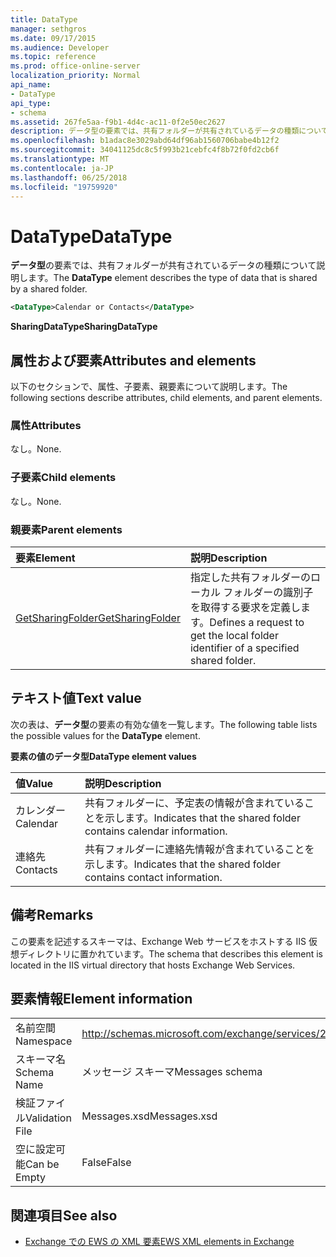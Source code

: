 ```yaml
---
title: DataType
manager: sethgros
ms.date: 09/17/2015
ms.audience: Developer
ms.topic: reference
ms.prod: office-online-server
localization_priority: Normal
api_name:
- DataType
api_type:
- schema
ms.assetid: 267fe5aa-f9b1-4d4c-ac11-0f2e50ec2627
description: データ型の要素では、共有フォルダーが共有されているデータの種類について説明します。
ms.openlocfilehash: b1adac8e3029abd64df96ab1560706babe4b12f2
ms.sourcegitcommit: 34041125dc8c5f993b21cebfc4f8b72f0fd2cb6f
ms.translationtype: MT
ms.contentlocale: ja-JP
ms.lasthandoff: 06/25/2018
ms.locfileid: "19759920"
---
```

# <a name="datatype"></a><span data-ttu-id="b4d5a-103">DataType</span><span class="sxs-lookup"><span data-stu-id="b4d5a-103">DataType</span></span>

<span data-ttu-id="b4d5a-104">**データ型**の要素では、共有フォルダーが共有されているデータの種類について説明します。</span><span class="sxs-lookup"><span data-stu-id="b4d5a-104">The **DataType** element describes the type of data that is shared by a shared folder.</span></span> 
  
```xml
<DataType>Calendar or Contacts</DataType>
```

<span data-ttu-id="b4d5a-105">**SharingDataType**</span><span class="sxs-lookup"><span data-stu-id="b4d5a-105">**SharingDataType**</span></span>

## <a name="attributes-and-elements"></a><span data-ttu-id="b4d5a-106">属性および要素</span><span class="sxs-lookup"><span data-stu-id="b4d5a-106">Attributes and elements</span></span>

<span data-ttu-id="b4d5a-107">以下のセクションで、属性、子要素、親要素について説明します。</span><span class="sxs-lookup"><span data-stu-id="b4d5a-107">The following sections describe attributes, child elements, and parent elements.</span></span>
  
### <a name="attributes"></a><span data-ttu-id="b4d5a-108">属性</span><span class="sxs-lookup"><span data-stu-id="b4d5a-108">Attributes</span></span>

<span data-ttu-id="b4d5a-109">なし。</span><span class="sxs-lookup"><span data-stu-id="b4d5a-109">None.</span></span>
  
### <a name="child-elements"></a><span data-ttu-id="b4d5a-110">子要素</span><span class="sxs-lookup"><span data-stu-id="b4d5a-110">Child elements</span></span>

<span data-ttu-id="b4d5a-111">なし。</span><span class="sxs-lookup"><span data-stu-id="b4d5a-111">None.</span></span>
  
### <a name="parent-elements"></a><span data-ttu-id="b4d5a-112">親要素</span><span class="sxs-lookup"><span data-stu-id="b4d5a-112">Parent elements</span></span>

|<span data-ttu-id="b4d5a-113">**要素**</span><span class="sxs-lookup"><span data-stu-id="b4d5a-113">**Element**</span></span>|<span data-ttu-id="b4d5a-114">**説明**</span><span class="sxs-lookup"><span data-stu-id="b4d5a-114">**Description**</span></span>|
|:-----|:-----|
|[<span data-ttu-id="b4d5a-115">GetSharingFolder</span><span class="sxs-lookup"><span data-stu-id="b4d5a-115">GetSharingFolder</span></span>](getsharingfolder.md) <br/> |<span data-ttu-id="b4d5a-116">指定した共有フォルダーのローカル フォルダーの識別子を取得する要求を定義します。</span><span class="sxs-lookup"><span data-stu-id="b4d5a-116">Defines a request to get the local folder identifier of a specified shared folder.</span></span>  <br/> |
   
## <a name="text-value"></a><span data-ttu-id="b4d5a-117">テキスト値</span><span class="sxs-lookup"><span data-stu-id="b4d5a-117">Text value</span></span>

<span data-ttu-id="b4d5a-118">次の表は、**データ型**の要素の有効な値を一覧します。</span><span class="sxs-lookup"><span data-stu-id="b4d5a-118">The following table lists the possible values for the **DataType** element.</span></span> 
  
<span data-ttu-id="b4d5a-119">**要素の値のデータ型**</span><span class="sxs-lookup"><span data-stu-id="b4d5a-119">**DataType element values**</span></span>

|<span data-ttu-id="b4d5a-120">**値**</span><span class="sxs-lookup"><span data-stu-id="b4d5a-120">**Value**</span></span>|<span data-ttu-id="b4d5a-121">**説明**</span><span class="sxs-lookup"><span data-stu-id="b4d5a-121">**Description**</span></span>|
|:-----|:-----|
|<span data-ttu-id="b4d5a-122">カレンダー</span><span class="sxs-lookup"><span data-stu-id="b4d5a-122">Calendar</span></span>  <br/> |<span data-ttu-id="b4d5a-123">共有フォルダーに、予定表の情報が含まれていることを示します。</span><span class="sxs-lookup"><span data-stu-id="b4d5a-123">Indicates that the shared folder contains calendar information.</span></span>  <br/> |
|<span data-ttu-id="b4d5a-124">連絡先</span><span class="sxs-lookup"><span data-stu-id="b4d5a-124">Contacts</span></span>  <br/> |<span data-ttu-id="b4d5a-125">共有フォルダーに連絡先情報が含まれていることを示します。</span><span class="sxs-lookup"><span data-stu-id="b4d5a-125">Indicates that the shared folder contains contact information.</span></span>  <br/> |
   
## <a name="remarks"></a><span data-ttu-id="b4d5a-126">備考</span><span class="sxs-lookup"><span data-stu-id="b4d5a-126">Remarks</span></span>

<span data-ttu-id="b4d5a-127">この要素を記述するスキーマは、Exchange Web サービスをホストする IIS 仮想ディレクトリに置かれています。</span><span class="sxs-lookup"><span data-stu-id="b4d5a-127">The schema that describes this element is located in the IIS virtual directory that hosts Exchange Web Services.</span></span>
  
## <a name="element-information"></a><span data-ttu-id="b4d5a-128">要素情報</span><span class="sxs-lookup"><span data-stu-id="b4d5a-128">Element information</span></span>

|||
|:-----|:-----|
|<span data-ttu-id="b4d5a-129">名前空間</span><span class="sxs-lookup"><span data-stu-id="b4d5a-129">Namespace</span></span>  <br/> |http://schemas.microsoft.com/exchange/services/2006/messages  <br/> |
|<span data-ttu-id="b4d5a-130">スキーマ名</span><span class="sxs-lookup"><span data-stu-id="b4d5a-130">Schema Name</span></span>  <br/> |<span data-ttu-id="b4d5a-131">メッセージ スキーマ</span><span class="sxs-lookup"><span data-stu-id="b4d5a-131">Messages schema</span></span>  <br/> |
|<span data-ttu-id="b4d5a-132">検証ファイル</span><span class="sxs-lookup"><span data-stu-id="b4d5a-132">Validation File</span></span>  <br/> |<span data-ttu-id="b4d5a-133">Messages.xsd</span><span class="sxs-lookup"><span data-stu-id="b4d5a-133">Messages.xsd</span></span>  <br/> |
|<span data-ttu-id="b4d5a-134">空に設定可能</span><span class="sxs-lookup"><span data-stu-id="b4d5a-134">Can be Empty</span></span>  <br/> |<span data-ttu-id="b4d5a-135">False</span><span class="sxs-lookup"><span data-stu-id="b4d5a-135">False</span></span>  <br/> |
   
## <a name="see-also"></a><span data-ttu-id="b4d5a-136">関連項目</span><span class="sxs-lookup"><span data-stu-id="b4d5a-136">See also</span></span>

- [<span data-ttu-id="b4d5a-137">Exchange での EWS の XML 要素</span><span class="sxs-lookup"><span data-stu-id="b4d5a-137">EWS XML elements in Exchange</span></span>](ews-xml-elements-in-exchange.md)

